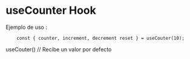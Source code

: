 # useCounter Hook

Ejemplo de uso :
```
    const { counter, increment, decrement reset } = useCouter(10);
```
useCouter() // Recibe un valor por defecto